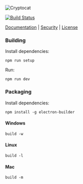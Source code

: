 ![Cryptocat](https://raw.githubusercontent.com/cryptocat/cryptocat/master/src/img/logo/64x64.png)

[![Build Status](https://travis-ci.org/cryptocat/cryptocat.svg?branch=master)](https://travis-ci.org/cryptocat/cryptocat)

[Documentation](https://crypto.cat/help.html) | [Security](https://crypto.cat/security.html) | [License](http://www.gnu.org/licenses/gpl-3.0.en.html)

### Building
Install dependencies:
```
npm run setup
```

Run:
```
npm run dev
```

### Packaging
Install dependencies:
```
npm install -g electron-builder
```
#### Windows
```
build -w
```
#### Linux
```
build -l
```
#### Mac
```
build -m
```
